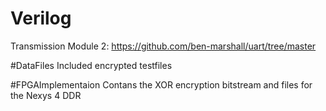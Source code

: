 # Verilog

Transmission Module 2: https://github.com/ben-marshall/uart/tree/master

#DataFiles
Included encrypted testfiles

#FPGAImplementaion
Contans the XOR encryption bitstream and files for the Nexys 4 DDR
